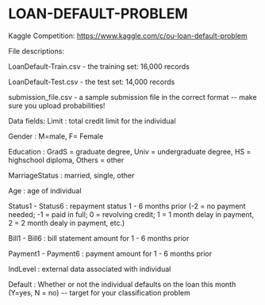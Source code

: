# LOAN-DEFAULT-PROBLEM

Kaggle Competition: https://www.kaggle.com/c/ou-loan-default-problem

File descriptions:

LoanDefault-Train.csv - the training set: 16,000 records

LoanDefault-Test.csv - the test set: 14,000 records

submission_file.csv - a sample submission file in the correct format -- make sure you upload probabilities!

Data fields:
Limit : total credit limit for the individual

Gender : M=male, F= Female

Education : GradS = graduate degree, Univ = undergraduate degree, HS = highschool diploma, Others = other

MarriageStatus : married, single, other

Age : age of individual

Status1 - Status6 : repayment status 1 - 6 months prior (-2 = no payment needed; -1 = paid in full; 0 = revolving credit; 1 = 1 month delay in payment, 2 = 2 month dealy in payment, etc.)

Bill1 - Bill6 : bill statement amount for 1 - 6 months prior

Payment1 - Payment6 : payment amount for 1 - 6 months prior

IndLevel : external data associated with individual

Default : Whether or not the individual defaults on the loan this month (Y=yes, N = no) -- target for your classification problem

